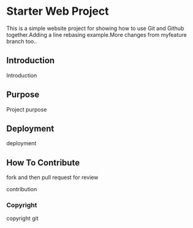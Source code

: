 # Starter Web Project

This is a simple website project for showing how to use Git and Github together.Adding a line rebasing example.More changes from myfeature branch too..

## Introduction

Introduction

## Purpose

Project purpose

## Deployment

deployment 

## How To Contribute

fork and then pull request for review

contribution

### Copyright

copyright git

